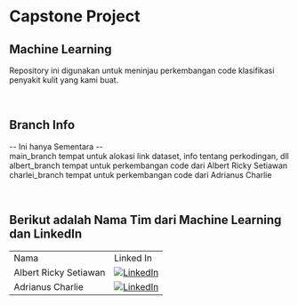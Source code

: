 # Capstone Project
## Machine Learning

Repository ini digunakan untuk meninjau perkembangan code klasifikasi penyakit kulit yang kami buat.

<br/>

## Branch Info
-- Ini hanya Sementara -- \
main_branch tempat untuk alokasi link dataset, info tentang perkodingan, dll \
albert_branch tempat untuk perkembangan code dari Albert Ricky Setiawan \
charlei_branch tempat untuk perkembangan code dari Adrianus Charlie

<br/>

## Berikut adalah Nama Tim dari Machine Learning dan LinkedIn
|     |     |
| --- | --- |
| Nama | Linked In |
| Albert Ricky Setiawan        | [![LinkedIn](https://img.shields.io/badge/LinkedIn-0077B5?style=for-the-badge&logo=linkedin&logoColor=white)](https://www.linkedin.com/in/albert-ricky-setiawan-440a92138) |
| Adrianus Charlie | [![LinkedIn](https://img.shields.io/badge/LinkedIn-0077B5?style=for-the-badge&logo=linkedin&logoColor=white)](https://www.linkedin.com/in/adrianus-charlie-5b181a1b5) |
